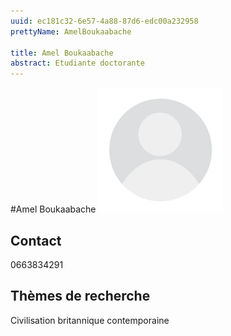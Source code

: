 ```yaml
---
uuid: ec181c32-6e57-4a88-87d6-edc00a232958
prettyName: AmelBoukaabache

title: Amel Boukaabache
abstract: Etudiante doctorante
---
```


#Amel Boukaabache
<img src="./avatar.webp" width="200px" />

## Contact

 0663834291

## Thèmes de recherche

 Civilisation britannique contemporaine

